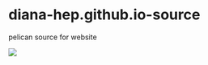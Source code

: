 # diana-hep.github.io-source
pelican source for website

![](https://travis-ci.org/diana-hep/diana-hep.github.io-source.svg?branch=master)
